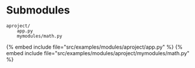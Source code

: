 # Submodules

```
aproject/
    app.py
    mymodules/math.py
```

{% embed include file="src/examples/modules/aproject/app.py" %}
{% embed include file="src/examples/modules/aproject/mymodules/math.py" %}



